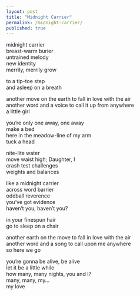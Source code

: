 ```yaml
---
layout: post
title: "Midnight Carrier"
permalink: /midnight-carrier/
published: true
---
```


midnight carrier  
breast-warm burier  
untrained melody  
new identity  
merrily, merrily grow  

to a tip-toe step  
and asleep on a breath  

another move on the earth to fall in love with the air  
another word and a voice to call it up from anywhere  
a little girl  

you’re only one away, one away   
make a bed  
here in the meadow-line of my arm  
tuck a head  

nite-lite water  
move waist high; Daughter, I  
crash test challenges  
weights and balances  

like a midnight carrier  
across word barrier  
oddball reverence  
you’ve got evidence  
haven’t you, haven’t you?  

in your finespun hair  
go to sleep on a chair  

another earth on the move to fall in love with the air  
another word and a song to call upon me anywhere  
so here we go  

you’re  gonna be alive, be alive  
let it be a little while  
how many, many nights, you and I?  
many, many, my…  
my love  

